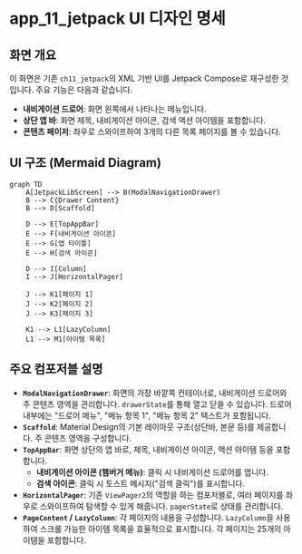 
# app_11_jetpack UI 디자인 명세

## 화면 개요

이 화면은 기존 `ch11_jetpack`의 XML 기반 UI를 Jetpack Compose로 재구성한 것입니다. 주요 기능은 다음과 같습니다.

-   **내비게이션 드로어**: 화면 왼쪽에서 나타나는 메뉴입니다.
-   **상단 앱 바**: 화면 제목, 내비게이션 아이콘, 검색 액션 아이템을 포함합니다.
-   **콘텐츠 페이저**: 좌우로 스와이프하여 3개의 다른 목록 페이지를 볼 수 있습니다.

## UI 구조 (Mermaid Diagram)

```mermaid
graph TD
    A[JetpackLibScreen] --> B(ModalNavigationDrawer)
    B --> C{Drawer Content}
    B --> D[Scaffold]
    
    D --> E[TopAppBar]
    E --> F[내비게이션 아이콘]
    E --> G[앱 타이틀]
    E --> H[검색 아이콘]
    
    D --> I[Column]
    I --> J[HorizontalPager]
    
    J --> K1[페이지 1]
    J --> K2[페이지 2]
    J --> K3[페이지 3]
    
    K1 --> L1[LazyColumn]
    L1 --> M1[아이템 목록]
```

## 주요 컴포저블 설명

-   **`ModalNavigationDrawer`**: 화면의 가장 바깥쪽 컨테이너로, 내비게이션 드로어와 주 콘텐츠 영역을 관리합니다. `drawerState`를 통해 열고 닫을 수 있습니다. 드로어 내부에는 "드로어 메뉴", "메뉴 항목 1", "메뉴 항목 2" 텍스트가 포함됩니다.
-   **`Scaffold`**: Material Design의 기본 레이아웃 구조(상단바, 본문 등)를 제공합니다. 주 콘텐츠 영역을 구성합니다.
-   **`TopAppBar`**: 화면 상단의 앱 바로, 제목, 내비게이션 아이콘, 액션 아이템 등을 포함합니다.
    -   **내비게이션 아이콘 (햄버거 메뉴)**: 클릭 시 내비게이션 드로어를 엽니다.
    -   **검색 아이콘**: 클릭 시 토스트 메시지("검색 클릭")를 표시합니다.
-   **`HorizontalPager`**: 기존 `ViewPager2`의 역할을 하는 컴포저블로, 여러 페이지를 좌우로 스와이프하여 탐색할 수 있게 해줍니다. `pagerState`로 상태를 관리합니다.
-   **`PageContent` / `LazyColumn`**: 각 페이지의 내용을 구성합니다. `LazyColumn`을 사용하여 스크롤 가능한 아이템 목록을 효율적으로 표시합니다. 각 페이지는 25개의 아이템을 포함합니다.

